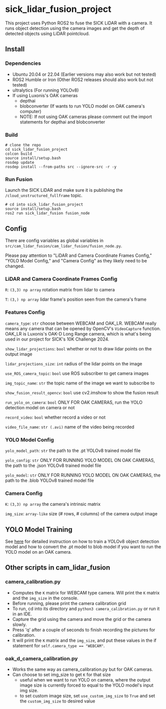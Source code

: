# sick_lidar_fusion_project
This project uses Python ROS2 to fuse the SICK LiDAR with a camera. It runs object detection using the camera images and get the depth of detected objects using LiDAR pointcloud.

## Install
### Dependencies
- Ubuntu 20.04 or 22.04 (Earlier versions may also work but not tested)
- ROS2 Humble or Iron (Other ROS2 releases should also work but not tested)
- ultralytics (For running YOLOv8)
- If using Luxonis's OAK cameras
  - depthai
  - blobconverter (If wants to run YOLO model on OAK camera's computer)
  - NOTE: If not using OAK cameras please comment out the import statements for depthai and blobconverter

### Build
```
# clone the repo
cd sick_lidar_fusion_project
colcon build
source install/setup.bash
rosdep update
rosdep install --from-paths src --ignore-src -r -y
```

### Run Fusion
Launch the SICK LiDAR and make sure it is publishing the ```/cloud_unstructured_fullframe``` topic.
```
# cd into sick_lidar_fusion_project
source install/setup.bash
ros2 run sick_lidar_fusion fusion_node
```

## Config
There are config variables as global variables in `src/cam_lidar_fusion/cam_lidar_fusion/fusion_node.py`.

Please pay attention to "LiDAR and Camera Coordinate Frames Config," "YOLO Model Config," and "Camera Config" as they likely need to be changed.

### LiDAR and Camera Coordinate Frames Config
`R`: `(3,3) np array` rotation matrix from lidar to camera

`T`: `(3,) np array` lidar frame's position seen from the camera's frame

### Features Config
`camera_type`: `str` choose between WEBCAM and OAK_LR. WEBCAM really means any camera that can be opened by OpenCV's `VideoCapture` function. OAK_LR is Luxonis's OAK-D Long Range camera, which is what's being used in our project for SICK's 10K Challenge 2024.

`show_lidar_projections`: `bool` whether or not to draw lidar points on the output image

`lidar_projections_size`: `int` radius of the lidar points on the image

`use_ROS_camera_topic`: `bool` use ROS subscriber to get camera images

`img_topic_name`: `str` the topic name of the image we want to subscribe to

`show_fusion_result_opencv`: `bool` use cv2.imshow to show the fusion result

`run_yolo_on_camera`: `bool` ONLY FOR OAK CAMERAS, run the YOLO detection model on camera or not

`record_video`: `bool` whether record a video or not

`video_file_name`: `str (.avi)` name of the video being recorded

### YOLO Model Config
`yolo_model_path`: `str` the path to the .pt YOLOv8 trained model file

`yolo_config`: `str` ONLY FOR RUNNING YOLO MODEL ON OAK CAMERAS, the path to the .json YOLOv8 trained model file

`yolo_model`: `str` ONLY FOR RUNNING YOLO MODEL ON OAK CAMERAS, the path to the .blob YOLOv8 trained model file

### Camera Config
`K`: `(3,3) np array` the camera's intrinsic matrix

`img_size`: `array-like` size (# rows, # columns) of the camera output image

## YOLO Model Training
See [here](https://cloud-swordfish-3c8.notion.site/Object-Detection-0d8e28b57b9e4c5b8a0de89ef90a1c05) for detailed instruction on how to train a YOLOv8 object detection model and how to convert the .pt model to blob model if you want to run the YOLO model on an OAK camera.

## Other scripts in cam_lidar_fusion
### camera_calibration.py
- Computes the `K` matrix for WEBCAM type camera. Will print the `K` matrix and the `img_size` in the console.
- Before running, please print the camera calibration grid
- To run, cd into its directory and `python3 camera_calibration.py` or run it in an IDE.
- Capture the grid using the camera and move the grid or the camera slowly.
- Press 'q' after a couple of seconds to finish recording the pictures for calibration.
- It will print the `K` matrix and the `img_size`, and put these values in the if statement for `self.camera_type == "WEBCAM"`.

### oak_d_camera_calibration.py
- Works the same way as camera_calibration.py but for OAK cameras.
- Can choose to set img_size to get `K` for that size
  - useful when we want to run YOLO on camera, where the output image size is currently forced to equal to the YOLO model's input img size.
  - to set custom image size, set `use_custom_img_size` to `True` and set the `custom_img_size` to desired value